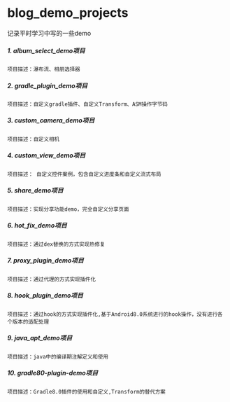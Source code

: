 # blog_demo_projects
记录平时学习中写的一些demo

##### 1. album_select_demo项目
```
项目描述：瀑布流、相册选择器
```

##### 2. gradle_plugin_demo项目
```
项目描述：自定义gradle插件、自定义Transform、ASM操作字节码
```

##### 3. custom_camera_demo项目
```
项目描述：自定义相机
```

##### 4. custom_view_demo项目
```
项目描述： 自定义控件案例，包含自定义进度条和自定义流式布局
```   

##### 5. share_demo项目
```
项目描述：实现分享功能demo，完全自定义分享页面
```

##### 6. hot_fix_demo项目
```
项目描述：通过dex替换的方式实现热修复
```

##### 7. proxy_plugin_demo项目
```
项目描述：通过代理的方式实现插件化
```

##### 8. hook_plugin_demo项目
```
项目描述：通过hook的方式实现插件化,基于Android8.0系统进行的hook操作，没有进行各个版本的适配处理
```

##### 9. java_apt_demo项目
```
项目描述：java中的编译期注解定义和使用
```

##### 10. gradle80-plugin-demo项目
```
项目描述：Gradle8.0插件的使用和自定义,Transform的替代方案
```
